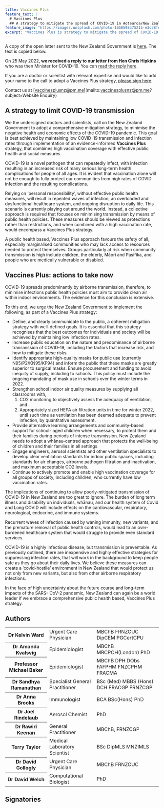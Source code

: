 ```yaml
---
title: Vaccines Plus
feature_text: |
  # Vaccines Plus
  ## A strategy to mitigate the spread of COVID-19 in Aotearoa/New Zealand
feature_image: "https://images.unsplash.com/photo-1650598375215-e3c38fd62b77"
excerpt: "Vaccines Plus is strategy to mitigate the spread of COVID-19 in Aotearoa/New Zealand that combines high vaccination coverage with effective public health and social measures"
---
```


A copy of the open letter sent to the New Zealand Government is [here](/assets/pdf/vaccines-plus-nz-open-letter-2-8-22.pdf). The text is copied below.

On 25 May 2022, **we received a reply to our letter from Hon Chris Hipkins** who was then Minister for COVID-19. You can [read the reply here](/assets/pdf/vaccines-plus-nz-minister-hipkins-reply.pdf).

If you are a doctor or scientist with relevant expertise and would like to add your name to the call to adopt a Vaccines Plus strategy, [please sign here](https://docs.google.com/forms/d/e/1FAIpQLSe0S2vtfdsY0wuBCYz_sFAN-0I-nD_gJGpWfS3c2x3-zDiY4Q/viewform). 


Contact us at [vaccinesplusnz@pm.me](mailto:vaccinesplusnz@pm.me?subject=Website Enquiry)

## A strategy to limit COVID-19 transmission

We the undersigned doctors and scientists, call on the New Zealand Government to adopt a comprehensive mitigation strategy, to minimise the negative health and economic effects of the COVID-19 pandemic. This goal is best achieved by maintaining low COVID-19 transmission and infection rates through implementation of an evidence-informed **Vaccines Plus** strategy, that combines high vaccination coverage with effective public health and social measures.

COVID-19 is a novel pathogen that can repeatedly infect, with infection resulting in an increased risk of many serious long-term health complications for people of all ages. It is evident that vaccination alone will not be enough to fully protect our communities from high rates of COVID infection and the resulting complications.

Relying on ‘personal responsibility’, without effective public health measures, will result in repeated waves of infection, an overloaded and dysfunctional healthcare system, and ongoing disruption to daily life. This scenario is currently playing out around the world. Instead, a collective approach is required that focuses on minimising transmission by means of public health policies. These measures should be viewed as protections rather than restrictions, and when combined with a high vaccination rate, would encompass a Vaccines Plus strategy.

A public health based, Vaccines Plus approach favours the safety of all, especially marginalised communities who may lack access to resources needed to protect themselves. Groups particularly at risk when community transmission is high include children, the elderly, Māori and Pasifika, and people who are medically vulnerable or disabled.

## Vaccines Plus: actions to take now

COVID-19 spreads predominantly by airborne transmission, therefore, to minimise infections public health policies must aim to provide clean air within indoor environments. The evidence for this conclusion is extensive.

To this end, we urge the New Zealand Government to implement the following, as part of a Vaccines Plus strategy:

- Define, and clearly communicate to the public, a coherent mitigation strategy with well-defined goals. It is essential that this strategy recognises that the best outcomes for individuals and society will be achieved by maintaining low infection rates.
- Increase public education on the nature and predominance of airborne transmission of COVID-19, including the factors that increase risk, and how to mitigate these risks.
- Identify appropriate high-quality masks for public use (currently N95/P2/KN95/KF94) and inform the public that these masks are greatly superior to surgical masks. Ensure procurement and funding to avoid inequity of supply, including to schools. This policy must include the ongoing mandating of mask use in schools over the winter terms in 2022.
- Strengthen school indoor air quality measures by supplying all classrooms with,
  1. CO2 monitoring to objectively assess the adequacy of ventilation, and
  2. Appropriately sized HEPA air filtration units in time for winter 2022, until such time as ventilation has been deemed adequate to prevent infection, by quantitative assessment.
- Provide alternative learning arrangements and community-based support for school- aged children when necessary, to protect them and their families during periods of intense transmission. New Zealand needs to adopt a whānau-centred approach that protects the well-being of children and their families in all settings.
- Engage engineers, aerosol scientists and other ventilation specialists to develop clear ventilation standards for indoor public spaces, including standards for air changes, airborne pathogen filtration and inactivation, and maximum acceptable CO2 levels.
- Continue to actively promote and enable high vaccination coverage for all groups of society, including children, who currently have low vaccination rates.

The implications of continuing to allow poorly-mitigated transmission of COVID-19 in New Zealand are too great to ignore. The burden of long term illness and disability on individuals, whānau, and our health system of Covid and Long COVID will include effects on the cardiovascular, respiratory, neurological, endocrine, and immune systems.

Recurrent waves of infection caused by waning immunity, new variants, and the premature removal of public health controls, would lead to an over-burdened healthcare system that would struggle to provide even standard services.

COVID-19 is a highly infectious disease, but transmission is preventable. As previously outlined, there are inexpensive and highly effective strategies for suppressing infection rates, that will work in the background to keep people safe as they go about their daily lives. We believe these measures can create a ‘covid-hostile’ environment in New Zealand that would protect us not only from new variants, but also from other airborne respiratory infections.

In the face of high uncertainty about the future course and long-term impacts of the SARS- CoV-2 pandemic, New Zealand can again be a world leader if we embrace a comprehensive public health based, Vaccines Plus strategy.

## Authors

<table class="signature_table">
<tr>
<th class="name">Dr Kelvin Ward</th>
<td class="title">Urgent Care Physician</td>
<td class="quals">MBChB FRNZCUC DipCEM PGCertCPU</td>
</tr>
<tr>
<th class="name">Dr Amanda Kvalsvig</th>
<td class="title">Epidemiologist</td>
<td class="quals">MBChB MRCPCH(London) PhD</td>
</tr>
<tr>
<th class="name">Professor Michael Baker</th>
<td class="title">Epidemiologist</td>
<td class="quals">MBChB DPH DObs FAFPHM FNZCPHM FRACMA</td>
</tr>
<tr>
<th class="name">Dr Sandhya Ramanathan</th>
<td class="title">Specialist General Practitioner</td>
<td class="quals">BSc (Med) MBBS (Hons) DCH FRACGP FRNZCGP</td>
</tr>
<tr>
<th class="name">Dr Anna Brooks</th>
<td class="title">Immunologist</td>
<td class="quals">BCA BSc(Hons) PhD</td>
</tr>
<tr>
<th class="name">Dr Joel Rindelaub</th>
<td class="title">Aerosol Chemist</td>
<td class="quals">PhD</td>
</tr>
<tr>
<th class="name">Dr Rawiri Keenan</th>
<td class="title">General Practitioner</td>
<td class="quals">MBChB, FRNZCGP</td>
</tr>
<tr>
<th class="name">Terry Taylor</th>
<td class="title">Medical Laboratory Scientist</td>
<td class="quals">BSc DipMLS MNZIMLS</td>
</tr>
<tr>
<th class="name">Dr David Gollogly</th>
<td class="title">Urgent Care Physician</td>
<td class="quals">MBChB FRNZCUC</td>
</tr>
<tr>
<th class="name">Dr David Welch</th>
<td class="title">Computational Biologist</td>
<td class="quals">PhD</td>
</tr>
</table>

## Signatories

